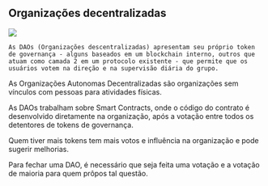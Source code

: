 ## Organizações decentralizadas

![](https://lh3.googleusercontent.com/fife/AAWUweVkZqmIyQvbe36s6kUIAEB-kw-vTg9dx5MT3lUV6gCvCTplkpUIzH4ZRHU9Jhhyb6C9vjub3AGkvqadkBvsSr2yPheas3HswScP7S62oyHG6fdGTNzJhdK-mbz7ZLmg3c8Ymy1Oj_z1kPKoSFMaQ-8qkewRmGiQpwuokOdyai3G0L_NP8sMX24XiemJUcGl0Nu7ZaZlX-ScX4kc3g_bwqlcYR3QBGNBw4eHQ3ZLU0Ion47bPNOmv_lb3S1ADSJSPg7pImtr2pGmOKCl6mABRVbNzhS7kkx4ypeb3pOWb6k7RP_GJgayckzBeLCYZIXdji05nzpZwpBBLtsOAZsAcJ2diA2M0OzoQTB_zPpxUzshPShWmXH47czcw6FQBq_fTNjhu6gLkckptbICcoHlNs_RpyvvBimVE5DNMEe7M0-tB3_JlJuiOZTKZRwWmsjj3gtAmVGVgjH8c7tO9HFEFBuQ6FBdXSBwCeOqu1vlIxybXT5rQ3U49LShZI0O0ltRJezdL47Nx0UxB0MdD9BM1CIuXUTl5LSwr7PYSCIGN79W9GB4aO0Z2AeAmTNvd6A8aGftvUG6doWx-awjYLvdCzlJSOFsA0YF0NZO9uKLKVwT0V4tglCyocYO978eBFEICAWW2umP9pLVgwR8tXBs1O8NlMvf6lfnRFY22zIs0fRogdvFF3sOwVbqd4v8Gq2F2lGcH31rRL0rI6oeZEb_5iWCqcDtFUVfqMtW9kehjjywiJJ5xYIhI43d73-phLSch3wjTU-iF45v4O6JFCrRZ4ApdLinuVwmrgEP7WJtaMhGxa4QLR098yxLV31kMhUVydzwFGc_JC3NN5VUCPbkeGaRGs-64sFDG1d8ucA6Q6Kw9f4ZS9W1Yt8tL2ksYT0Y8jgkqwP-r0vbIYm0zCUbti7fNgqBF5G8LQNJQLPdfRXc9Gl8gmM8odVxEhmJsZ-6xabrzsreD_L-W9SxrVlSE68B-uJ-Z1o6RDVMayAXkNvUdt7ShI-IxmsgtgUYxBVVv-H5R104MKsVNxecqobtt7_Ht3xisnIVpiIatXT2_nA2VykShgwGaUgmZR0aRgLOfceZLjn8ODy9ZXWcGLTUU79yjVENFR26_HK-aO8AAapoiwarIT4bU-lU28OM3F9qg34RqAmv2x7hJ6DW0X_s7vHVK-V4P9UCPXFTxKIgAsrgebxeTbLfNUL_EmDZ0mCXR9WLQjtmITIRuvh13WlUhmUM32nT9T1JYou_-oV_15ppYsis_s4ItIQ8QCElzwvVU6H53GrTNA=w1366-h660)

```ad-hint
As DAOs (Organizações descentralizadas) apresentam seu próprio token de governança - alguns baseados em um blockchain interno, outros que atuam como camada 2 em um protocolo existente - que permite que os usuários votem na direção e na supervisão diária do grupo.
```

As Organizações Autonomas Decentralizadas são organizações sem vínculos com pessoas para atividades físicas.

As DAOs trabalham sobre Smart Contracts, onde o código do contrato é desenvolvido diretamente na organização, após a votação entre todos os detentores de tokens de governança.

Quem tiver mais tokens tem mais votos e influência na organização e pode sugerir melhorias.

Para fechar uma DAO, é necessário que seja feita uma votação e a votação de maioria para quem prôpos tal questão.